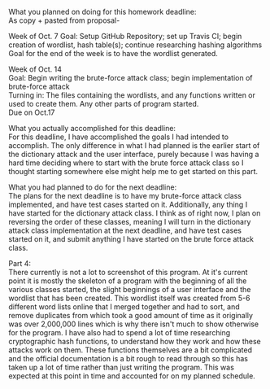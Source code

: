 What you planned on doing for this homework deadline:  
As copy + pasted from proposal-  

Week of Oct. 7
Goal: Setup GitHub Repository; set up Travis CI; begin creation of wordlist, hash table(s); continue researching hashing algorithms	
Goal for the end of the week is to have the wordlist generated.

Week of Oct. 14  
Goal: Begin writing the brute-force attack class; begin implementation of brute-force attack	
Turning in: The files containing the wordlists, and any functions written or used to create them. Any other parts of program started.  
Due on Oct.17  

What you actually accomplished for this deadline:  
For this deadline, I have accomplished the goals I had intended to accomplish. The only difference in what I had planned is the earlier start of the dictionary attack and the user interface, purely because I was having a hard time deciding where to start with the brute force attack class so I thought starting somewhere else might help me to get started on this part.  

What you had planned to do for the next deadline:  
The plans for the next deadline is to have my brute-force attack class implemented, and have test cases started on it. Additionally, any thing I have started for the dictionary attack class. I think as of right now, I plan on reversing the order of these classes, meaning I will turn in the dictionary attack class implementation at the next deadline, and have test cases started on it, and submit anything I have started on the brute force attack class.  

Part 4:  
There currently is not a lot to screenshot of this program. At it's current point it is mostly the skeleton of a program with the beginning of all the various classes started, the slight beginnings of a user interface and the wordlist that has been created. This wordlist itself  was created from 5-6 different word lists online that I merged together and had to sort, and remove duplicates from which took a good amount of time as it originally was over 2,000,000 lines which is why there isn't much to show otherwise for the program. I have also had to spend a lot of time researching cryptographic hash functions, to understand how they work and how these attacks work on them. These  functions themselves are a bit complicated and the official documentation is a bit rough to read through so this has taken up a lot of time rather than just writing the program. This was expected at this point in time and accounted for on my planned schedule.  

